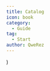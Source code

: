 ```yaml
---
title: Catalog
icon: book
category:
  - Guide
tag:
  - Start
author: QweRez
---
```


<AutoCatalog />)
